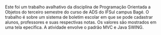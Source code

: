 
Este foi um trabalho avalhativo da disciplina de Programação Orientada a Objetos do terceiro semestre do curso de ADS do IFSul campus Bagé.
O trabalho é sobre um sistema de boletim escolar em que se pode cadastrar alunos, professores e suas respectivas notas. Os valores são mostrados
em uma tela epecifica.
A atividade envolve o padrão MVC e Java SWING.